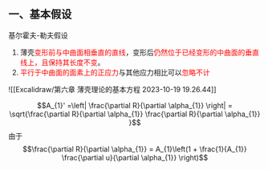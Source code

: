 ## 一、基本假设
基尔霍夫-勒夫假设 
1. 薄壳<mark style="background: transparent; color: red">变形前与中曲面相垂直的直线</mark>，变形后<mark style="background: transparent; color: red">仍然位于已经变形的中曲面的垂直线上，且保持其长度不变</mark>。
2. <mark style="background: transparent; color: red">平行于中曲面的面素上的正应力</mark>与其他应力相比可以<mark style="background: transparent; color: red">忽略不计</mark>

![[Excalidraw/第六章 薄壳理论的基本方程 2023-10-19 19.26.44]]

$$A_{1}' =\left| \frac{\partial R}{\partial \alpha_{1}} \right| = \sqrt{\frac{\partial R}{\partial \alpha_{1}} \frac{\partial R}{\partial \alpha_{1}} }$$
由于
$$\frac{\partial R}{\partial \alpha_{1}} = A_{1}\left(1 + \frac{1}{A_{1}} \frac{\partial u}{\partial \alpha_{1}} \right)$$
